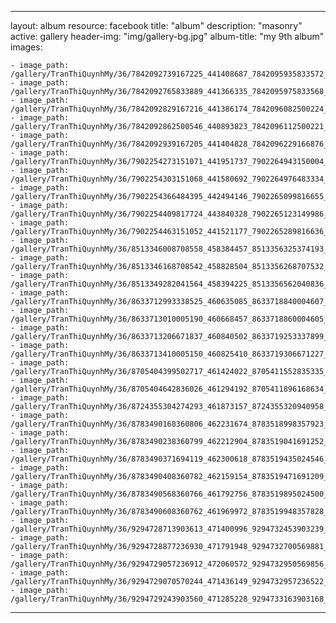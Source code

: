 
---
layout: album
resource: facebook
title: "album"
description: "masonry"
active: gallery
header-img: "img/gallery-bg.jpg"
album-title: "my 9th album"
images:
    
    - image_path: /gallery/TranThiQuynhMy/36/7842092739167225_441408687_7842095935833572_5895656645635971773_n.jpg
    - image_path: /gallery/TranThiQuynhMy/36/7842092765833889_441366335_7842095975833568_8302384000000054157_n.jpg
    - image_path: /gallery/TranThiQuynhMy/36/7842092829167216_441386174_7842096082500224_8421220610367216627_n.jpg
    - image_path: /gallery/TranThiQuynhMy/36/7842092862500546_440893823_7842096112500221_5201221378722188163_n.jpg
    - image_path: /gallery/TranThiQuynhMy/36/7842092939167205_441404828_7842096229166876_4154077676360945344_n.jpg
    - image_path: /gallery/TranThiQuynhMy/36/7902254273151071_441951737_7902264943150004_985552252680819680_n.jpg
    - image_path: /gallery/TranThiQuynhMy/36/7902254303151068_441580692_7902264976483334_7720612917942408255_n.jpg
    - image_path: /gallery/TranThiQuynhMy/36/7902254366484395_442494146_7902265099816655_2239354738368533341_n.jpg
    - image_path: /gallery/TranThiQuynhMy/36/7902254409817724_443840328_7902265123149986_8576829082673116201_n.jpg
    - image_path: /gallery/TranThiQuynhMy/36/7902254463151052_441521177_7902265289816636_2460233463313415643_n.jpg
    - image_path: /gallery/TranThiQuynhMy/36/8513346008708558_458384457_8513356325374193_6872364624258480516_n.jpg
    - image_path: /gallery/TranThiQuynhMy/36/8513346168708542_458828504_8513356268707532_5400929916849280777_n.jpg
    - image_path: /gallery/TranThiQuynhMy/36/8513349282041564_458394225_8513356562040836_7339089707690935_n.jpg
    - image_path: /gallery/TranThiQuynhMy/36/8633712993338525_460635085_8633718840004607_6787571473428844425_n.jpg
    - image_path: /gallery/TranThiQuynhMy/36/8633713010005190_460668457_8633718860004605_8693798052788185600_n.jpg
    - image_path: /gallery/TranThiQuynhMy/36/8633713206671837_460840502_8633719253337899_2987796238983202558_n.jpg
    - image_path: /gallery/TranThiQuynhMy/36/8633713410005150_460825410_8633719306671227_4839070939405162725_n.jpg
    - image_path: /gallery/TranThiQuynhMy/36/8705404399502717_461424022_8705411552835335_8940891256186005864_n.jpg
    - image_path: /gallery/TranThiQuynhMy/36/8705404642836026_461294192_8705411896168634_5035391584610129391_n.jpg
    - image_path: /gallery/TranThiQuynhMy/36/8724355304274293_461873157_8724355320940958_778631411927111225_n.jpg
    - image_path: /gallery/TranThiQuynhMy/36/8783490168360806_462231674_8783518998357923_1513502821129746271_n.jpg
    - image_path: /gallery/TranThiQuynhMy/36/8783490238360799_462212904_8783519041691252_8106591057015946452_n.jpg
    - image_path: /gallery/TranThiQuynhMy/36/8783490371694119_462300618_8783519435024546_4283400752674938467_n.jpg
    - image_path: /gallery/TranThiQuynhMy/36/8783490408360782_462159154_8783519471691209_27032965922701470_n.jpg
    - image_path: /gallery/TranThiQuynhMy/36/8783490568360766_461792756_8783519895024500_1045385066853807243_n.jpg
    - image_path: /gallery/TranThiQuynhMy/36/8783490608360762_461969972_8783519948357828_6974393438764534663_n.jpg
    - image_path: /gallery/TranThiQuynhMy/36/9294728713903613_471400996_9294732453903239_4094058931650458112_n.jpg
    - image_path: /gallery/TranThiQuynhMy/36/9294728877236930_471791948_9294732700569881_2347333892111114970_n.jpg
    - image_path: /gallery/TranThiQuynhMy/36/9294729057236912_472060572_9294732950569856_1374571194635698617_n.jpg
    - image_path: /gallery/TranThiQuynhMy/36/9294729070570244_471436149_9294732957236522_6911287275096093420_n.jpg
    - image_path: /gallery/TranThiQuynhMy/36/9294729243903560_471285228_9294733163903168_5055978669189082814_n.jpg
---